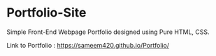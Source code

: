 # Portfolio-Site
Simple Front-End Webpage Portfolio designed using Pure HTML, CSS.

Link to Portfolio : https://sameem420.github.io/Portfolio/
